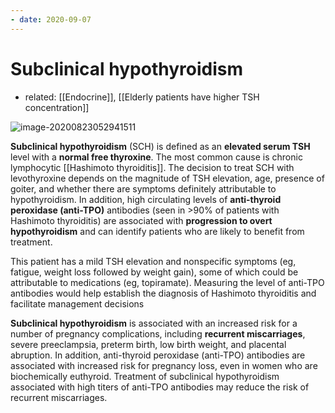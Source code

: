 ```yaml
---
- date: 2020-09-07
---
```


# Subclinical hypothyroidism

- related: [[Endocrine]], [[Elderly patients have higher TSH concentration]]

<!-- subclinical hypothyroidism common cause, when to treat -->

![image-20200823052941511](https://photos.thisispiggy.com/file/wikiFiles/image-20200823052941511.png)

**Subclinical hypothyroidism** (SCH) is defined as an **elevated serum TSH** level with a **normal free thyroxine**.  The most common cause is chronic lymphocytic [[Hashimoto thyroiditis]].  The decision to treat SCH with levothyroxine depends on the magnitude of TSH elevation, age, presence of goiter, and whether there are symptoms definitely attributable to hypothyroidism.  In addition, high circulating levels of **anti-thyroid peroxidase (anti-TPO)** antibodies (seen in >90% of patients with Hashimoto thyroiditis) are associated with **progression to overt hypothyroidism** and can identify patients who are likely to benefit from treatment.

This patient has a mild TSH elevation and nonspecific symptoms (eg, fatigue, weight loss followed by weight gain), some of which could be attributable to medications (eg, topiramate).  Measuring the level of anti-TPO antibodies would help establish the diagnosis of Hashimoto thyroiditis and facilitate management decisions

<!-- ignore -->

**Subclinical hypothyroidism** is associated with an increased risk for a number of pregnancy complications, including **recurrent miscarriages**, severe preeclampsia, preterm birth, low birth weight, and placental abruption.  In addition, anti-thyroid peroxidase (anti-TPO) antibodies are associated with increased risk for pregnancy loss, even in women who are biochemically euthyroid.  Treatment of subclinical hypothyroidism associated with high titers of anti-TPO antibodies may reduce the risk of recurrent miscarriages.
